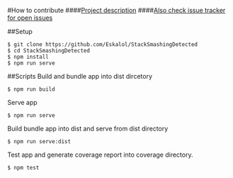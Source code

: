 #How to contribute
####[Project description](https://github.com/Eskalol/StackSmashingDetected/blob/master/not_for_deploy/project.md)
####[Also check issue tracker for open issues](https://github.com/Eskalol/StackSmashingDetected/issues)

##Setup
```{r, engine='bash', count_lines}
$ git clone https://github.com/Eskalol/StackSmashingDetected
$ cd StackSmashingDetected
$ npm install
$ npm run serve
```

##Scripts
Build and bundle app into dist dircetory
```{r, engine='bash', count_lines}
$ npm run build
```

Serve app
```{r, engine='bash', count_lines}
$ npm run serve
```

Build bundle app into dist and serve from dist directory
```{r, engine='bash', count_lines}
$ npm run serve:dist
```

Test app and generate coverage report into coverage directory.
```{r, engine='bash', count_lines}
$ npm test
```
